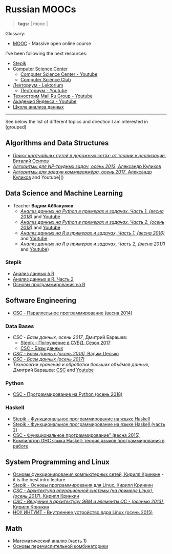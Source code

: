 # Russian MOOCs
> **tags:** | mooc |

Glossary:

- [MOOC](https://en.wikipedia.org/wiki/Massive_open_online_course) - Massive open online course

I've been following the next resources:

- [Stepik](https://stepik.org/)
- [Computer Science Center](https://compscicenter.ru/)
  - [Computer Science Center - Youtube](https://www.youtube.com/channel/UC0YHNueF-3Nh3uQT0P4YQZw)
  - [Computer Science Club](https://compsciclub.ru/)
- [Лекториум - Lektorium](https://www.lektorium.tv)
  - [Лекториум - Youtube](https://www.youtube.com/channel/UCxAGkrJYNlpC1jfnJvE_6Lw)
- [Технострим Mail.Ru Group - Youtube](https://www.youtube.com/user/TPMGTU)
- [Академия Яндекса - Youtube](https://www.youtube.com/channel/UCTUyoZMfksbNIHfWJjwr5aQ)
- [Школа анализа данных](https://yandexdataschool.ru)

---
See below the list of different topics and direction I am interested in (grouped)

## Algorithms and Data Structures

- [*Поиск кратчайших путей в дорожных сетях: от теории к реализации*, Виталий Осипов](https://www.lektorium.tv/course/29104)
- [*Алгоритмы для NP-трудных задач, осень 2013*, Александр Куликов](https://compscicenter.ru/courses/np-algorithms/2013-autumn/)
- [*Алгоритмы для задачи коммивояжёра, осень 2017*, Александр Куликов](https://compscicenter.ru/courses/tsp/2017-autumn/) and Youtube]()

## Data Science and Machine Learning

- Teacher **Вадим Аббакумов**
  - [*Анализ данных на Python в примерах и задачах. Часть 1, (весна 2018)*](https://compscicenter.ru/courses/data-mining-python/2018-spring/) and [Youtube](https://www.youtube.com/watch?v=enpPFqcIFj8&list=PLlb7e2G7aSpRb95_Wi7lZ-zA6fOjV3_l7)
  - [*Анализ данных на Python в примерах и задачах. Часть 2, (осень 2018)*](https://compscicenter.ru/courses/data-mining-python2/2018-autumn/) and [Youtube](https://www.youtube.com/watch?v=5l0e_Q0gpnc&list=PLlb7e2G7aSpT1ntsozWmWJ4kGUsUs141Y)
  - [*Анализ данных на R в примерах и задачах, Часть 1, (весна 2016)*](https://compscicenter.ru/courses/data-mining-r-problems/2016-spring/) and [Youtube](https://www.youtube.com/watch?v=8mwJ3mEjdIg&list=PLlb7e2G7aSpSSa_PlFEwnd6-3gzAa08_m) 
  - [*Анализ данных на R в примерах и задачах, Часть 2, (весна 2017)*](https://compscicenter.ru/courses/data-mining-r-problems-2/2017-spring/) and [Youtube](https://www.youtube.com/watch?v=orgXajB6z58&list=PLlb7e2G7aSpTh7pQG8ek1Uv5-zatv84vY))

### Stepik

- [Анализ данных в R](https://stepik.org/course/129)
- [Анализ данных в R. Часть 2](https://stepik.org/course/724)
- [Основы программирования на R](https://stepik.org/course/497)

## Software Engineering

- [CSC - Параллельное программирование (весна 2014)](https://www.youtube.com/playlist?list=PLlb7e2G7aSpQxw8Z3o-m7cMfaufSnWnK5)

### Data Bases

- *CSC - Базы данных, осень 2017*, Дмитрий Барашев:
  - [Stepik - Погружение в СУБД. Сезон 2017](https://stepik.org/course/3203)
  - [CSC - Базы данных](https://compscicenter.ru/courses/data-bases/2017-autumn/)
- [*CSC - Базы данных (осень 2013)*, Вадим Цесько](https://www.youtube.com/playlist?list=PLlb7e2G7aSpTABCq2ifA8dac39QuxbR1K)
- [*CSC - Базы данных (осень 2017)*](https://www.youtube.com/playlist?list=PLlb7e2G7aSpRsPnjtSi2q0GXZdUXuXO46)
- *Технологии хранения и обработки больших объёмов данных*, Дмитрий Барашев: [CSC](https://compscicenter.ru/courses/big-data/2015-spring/) and [Youtube](https://www.youtube.com/playlist?list=PLlb7e2G7aSpS_tveNoxgn1Zqmg-VhD95i)

### Python

- [CSC - Программирование на Python (осень 2018)](https://www.youtube.com/playlist?list=PLlb7e2G7aSpQhNphPSpcO4daaRPeVstku)

### Haskell

- [Stepik - Функциональное программирование на языке Haskell](https://stepik.org/course/75/syllabus)
- [Stepik - Функциональное программирование на языке Haskell (часть 2)](https://stepik.org/course/693/syllabus)
- [CSC - Функциональное программирование" (весна 2015)](https://www.youtube.com/watch?v=7BPQ-gpXKt4&list=PLlb7e2G7aSpRDR44HMNqDHYgrAOPp7QLr)
- [Компилятор GHC языка Haskell: теория языков программирования в работе](https://www.youtube.com/playlist?list=PLvPsfYrGz3wtQeNnms4dKnqqguoEb5TPx)

## System Programming and Linux

- [Основы функционирования компьютерных сетей, Кирилл Кринкин](https://www.youtube.com/watch?v=BJSITWkSDQg) - it is the best intro lecture
- [Stepik - Основы программирования для Linux, Кирилл Кринкин](https://stepik.org/course/548/syllabus)
- [*CSC - Архитектура операционной системы (на примере Linux), (осень 2017)*, Кирилл Кринкин](https://www.youtube.com/watch?v=GMlTmG2KJH4&list=PLlb7e2G7aSpT4SMpYl6uVYi13k0k9CBiq)
- [*CSC - Введение в архитектуру ЭВМ и элементы ОС - (осенью 2013)*, Кирилл Кринкин](https://www.youtube.com/playlist?list=PLlb7e2G7aSpRZ9wDzXI-VYpk59acLFOIr)
- [НОУ ИНТУИТ - Внутреннее устройство ядра Linux (осень 2015)](https://www.youtube.com/playlist?list=PLDrmKwRSNx7Ja7NAt21HgNAIlTvJJ4Kso)

## Math

- [Математический анализ (часть 1)](https://stepik.org/course/716/syllabus)
- [Основы перечислительной комбинаторики](https://stepik.org/course/125/syllabus)